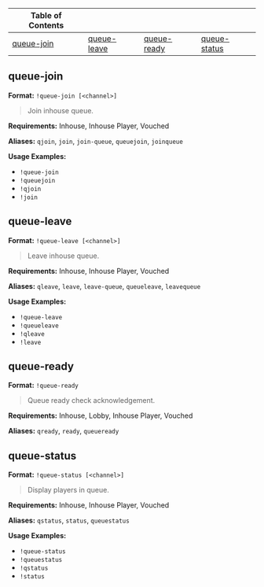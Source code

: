 |Table of Contents| | | |
|--|--|--|--|
|[queue-join](#queue-join)|[queue-leave](#queue-leave)|[queue-ready](#queue-ready)|[queue-status](#queue-status)|



## queue-join

**Format:** `!queue-join [<channel>]`

> Join inhouse queue.

**Requirements:** Inhouse, Inhouse Player, Vouched

**Aliases:** `qjoin`, `join`, `join-queue`, `queuejoin`, `joinqueue`

**Usage Examples:**
* `!queue-join`
* `!queuejoin`
* `!qjoin`
* `!join`
 
 
## queue-leave

**Format:** `!queue-leave [<channel>]`

> Leave inhouse queue.

**Requirements:** Inhouse, Inhouse Player, Vouched

**Aliases:** `qleave`, `leave`, `leave-queue`, `queueleave`, `leavequeue`

**Usage Examples:**
* `!queue-leave`
* `!queueleave`
* `!qleave`
* `!leave`
 
 
## queue-ready

**Format:** `!queue-ready`

> Queue ready check acknowledgement.

**Requirements:** Inhouse, Lobby, Inhouse Player, Vouched

**Aliases:** `qready`, `ready`, `queueready`

 
## queue-status

**Format:** `!queue-status [<channel>]`

> Display players in queue.

**Requirements:** Inhouse, Inhouse Player, Vouched

**Aliases:** `qstatus`, `status`, `queuestatus`

**Usage Examples:**
* `!queue-status`
* `!queuestatus`
* `!qstatus`
* `!status`
 
 